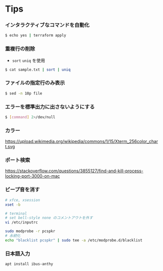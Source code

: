 # Tips

### インタラクティブなコマンドを自動化

```bash
$ echo yes | terraform apply
```

### 重複行の削除

- `sort` `uniq` を使用

```bash
$ cat sample.txt | sort | uniq
```

### ファイルの指定行のみ表示

```bash
$ sed -n 10p file
```

### エラーを標準出力に出さないようにする

```bash
$ [command] 2>/dev/null
```

### カラー

https://upload.wikimedia.org/wikipedia/commons/1/15/Xterm_256color_chart.svg

### ポート検索

https://stackoverflow.com/questions/3855127/find-and-kill-process-locking-port-3000-on-mac

### ビープ音を消す

```bash
# xfce, xsession
xset -b

# terminal
# set bell-style none のコメントアウトを外す
vi /etc/inputrc

sudo modprobe -r pcspkr
# 永続化
echo "blacklist pcspkr" | sudo tee -a /etc/modprobe.d/blacklist
```

### 日本語入力

```bash
apt install ibus-anthy
```
